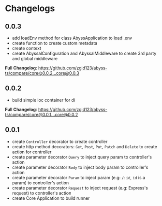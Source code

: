 # Changelogs

## 0.0.3

- add loadEnv method for class AbyssApplication to load .env
- create function to create custom metadata
- create context
- create AbyssalConfiguration and AbyssalMiddleware to create 3rd party and global middleware

**Full Changelog**: https://github.com/zgid123/abyss-ts/compare/core@0.0.2...core@0.0.3

## 0.0.2

- build simple ioc container for di

**Full Changelog**: https://github.com/zgid123/abyss-ts/compare/core@0.0.1...core@0.0.2

## 0.0.1

- create `Controller` decorator to create controller
- create http method decorators: `Get`, `Post`, `Put`, `Patch` and `Delete` to create action for controller
- create parameter decorator `Query` to inject query param to controller's action
- create parameter decorator `Body` to inject body param to controller's action
- create parameter decorator `Param` to inject param (e.g: `/:id`, `id` is a param) to controller's action
- create parameter decorator `Request` to inject request (e.g: Express's request) to controller's action
- create Core Application to build runner
